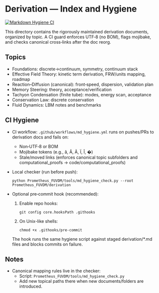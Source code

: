 # Derivation — Index and Hygiene

<!-- Update OWNER/REPO with your GitHub slug to render the badge correctly -->
[![Markdown Hygiene CI](https://github.com/justinlietz93/Prometheus_FUVDM/actions/workflows/md_hygiene.yml/badge.svg)](https://github.com/justinlietz93/Prometheus_FUVDM/actions/workflows/md_hygiene.yml)

This directory contains the rigorously maintained derivation documents, organized by topic. A CI guard enforces UTF‑8 (no BOM), flags mojibake, and checks canonical cross‑links after the doc reorg.

## Topics
- Foundations: discrete→continuum, symmetry, continuum stack
- Effective Field Theory: kinetic term derivation, FRW/units mapping, roadmap
- Reaction–Diffusion (canonical): front‑speed, dispersion, validation plan
- Memory Steering: theory, acceptance/verification
- Tachyon Condensation (finite tube): modes, energy scan, acceptance
- Conservation Law: discrete conservation
- Fluid Dynamics: LBM notes and benchmarks

## CI Hygiene
- CI workflow: `.github/workflows/md_hygiene.yml` runs on pushes/PRs to derivation docs and fails on:
  - Non‑UTF‑8 or BOM
  - Mojibake tokens (e.g., â, Â, Ã, Ï, Î, �)
  - Stale/moved links (enforces canonical topic subfolders and computational_proofs → code/computational_proofs)

- Local checker (run before push):
  ```
  python Prometheus_FUVDM/tools/md_hygiene_check.py --root Prometheus_FUVDM/derivation
  ```

- Optional pre‑commit hook (recommended):
  1) Enable repo hooks:
     ```
     git config core.hooksPath .githooks
     ```
  2) On Unix-like shells:
     ```
     chmod +x .githooks/pre-commit
     ```
  The hook runs the same hygiene script against staged derivation/*.md files and blocks commits on failure.

## Notes
- Canonical mapping rules live in the checker:
  - Script: `Prometheus_FUVDM/tools/md_hygiene_check.py`
  - Add new topical paths there when new documents/folders are introduced.